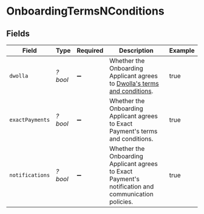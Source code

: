 # OnboardingTermsNConditions


## Fields

| Field                                                                                                                         | Type                                                                                                                          | Required                                                                                                                      | Description                                                                                                                   | Example                                                                                                                       |
| ----------------------------------------------------------------------------------------------------------------------------- | ----------------------------------------------------------------------------------------------------------------------------- | ----------------------------------------------------------------------------------------------------------------------------- | ----------------------------------------------------------------------------------------------------------------------------- | ----------------------------------------------------------------------------------------------------------------------------- |
| `dwolla`                                                                                                                      | *?bool*                                                                                                                       | :heavy_minus_sign:                                                                                                            | Whether the Onboarding Applicant agrees to [Dwolla's terms and conditions](https://www.dwolla.com/legal/platform-agreement/). | true                                                                                                                          |
| `exactPayments`                                                                                                               | *?bool*                                                                                                                       | :heavy_minus_sign:                                                                                                            | Whether the Onboarding Applicant agrees to Exact Payment's terms and conditions.                                              | true                                                                                                                          |
| `notifications`                                                                                                               | *?bool*                                                                                                                       | :heavy_minus_sign:                                                                                                            | Whether the Onboarding Applicant agrees to Exact Payment's notification and communication policies.                           | true                                                                                                                          |